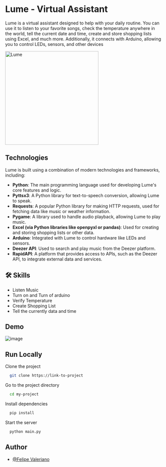 
# Lume - Virtual Assistant

Lume is a virtual assistant designed to help with your daily routine. You can use it to listen to your favorite songs, check the temperature anywhere in the world, tell the current date and time, create and store shopping lists using Excel, and much more. Additionally, it connects with Arduino, allowing you to control LEDs, sensors, and other devices



<img src="https://github.com/user-attachments/assets/e1f325d6-c7ae-496e-9fc6-ba384611c915" alt="Lume" width="300"/>



## Technologies

Lume is built using a combination of modern technologies and frameworks, including:

- **Python**: The main programming language used for developing Lume's core features and logic.
- **Pyttsx3**: A Python library for text-to-speech conversion, allowing Lume to speak.
- **Requests**: A popular Python library for making HTTP requests, used for fetching data like music or weather information.
- **Pygame**: A library used to handle audio playback, allowing Lume to play music.
- **Excel (via Python libraries like openpyxl or pandas)**: Used for creating and storing shopping lists or other data.
- **Arduino**: Integrated with Lume to control hardware like LEDs and sensors.
- **Deezer API**: Used to search and play music from the Deezer platform.
- **RapidAPI**: A platform that provides access to APIs, such as the Deezer API, to integrate external data and services.


## 🛠 Skills
- Listen Music
- Turn on and Turn of arduino
- Verify Temperature
- Create Shopping List
- Tell the currently data and time


## Demo

![image](https://github.com/user-attachments/assets/ffd4da63-c410-4965-ad35-a439f20c73a0)



## Run Locally

Clone the project

```bash
  git clone https://link-to-project
```

Go to the project directory

```bash
  cd my-project
```

Install dependencies

```bash
  pip install
```

Start the server

```bash
  python main.py
```


## Author

- [@Felipe Valeriano](https://www.github.com/octokatherine)

